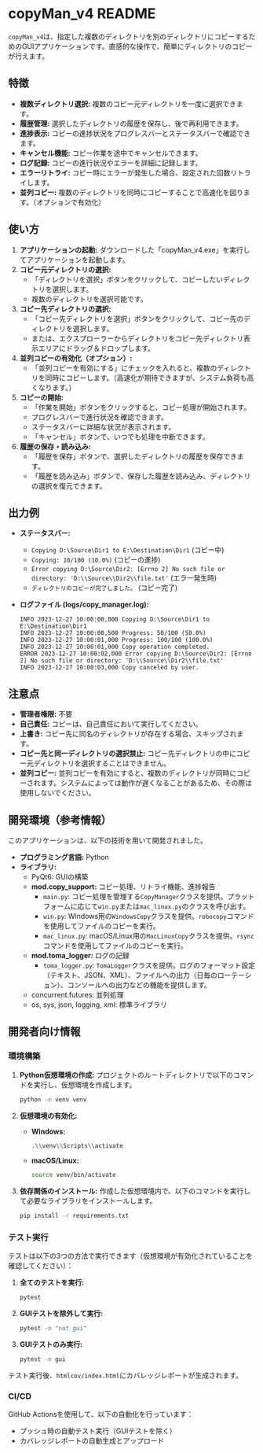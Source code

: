 # copyMan_v4 README

`copyMan_v4`は、指定した複数のディレクトリを別のディレクトリにコピーするためのGUIアプリケーションです。直感的な操作で、簡単にディレクトリのコピーが行えます。

## 特徴

-   **複数ディレクトリ選択:** 複数のコピー元ディレクトリを一度に選択できます。
-   **履歴管理:** 選択したディレクトリの履歴を保存し、後で再利用できます。
-   **進捗表示:** コピーの進捗状況をプログレスバーとステータスバーで確認できます。
-   **キャンセル機能:** コピー作業を途中でキャンセルできます。
-   **ログ記録:** コピーの進行状況やエラーを詳細に記録します。
-   **エラーリトライ:** コピー時にエラーが発生した場合、設定された回数リトライします。
-   **並列コピー:** 複数のディレクトリを同時にコピーすることで高速化を図ります。（オプションで有効化）

## 使い方

1.  **アプリケーションの起動:** ダウンロードした「copyMan\_v4.exe」を実行してアプリケーションを起動します。
2.  **コピー元ディレクトリの選択:**
    -   「ディレクトリを選択」ボタンをクリックして、コピーしたいディレクトリを選択します。
    -   複数のディレクトリを選択可能です。
3.  **コピー先ディレクトリの選択:**
    -   「コピー先ディレクトリを選択」ボタンをクリックして、コピー先のディレクトリを選択します。
    -   または、エクスプローラーからディレクトリをコピー先ディレクトリ表示エリアにドラッグ＆ドロップします。
4.  **並列コピーの有効化（オプション）:**
    -   「並列コピーを有効にする」にチェックを入れると、複数のディレクトリを同時にコピーします。（高速化が期待できますが、システム負荷も高くなります。）
5.  **コピーの開始:**
    -   「作業を開始」ボタンをクリックすると、コピー処理が開始されます。
    -   プログレスバーで進行状況を確認できます。
    -   ステータスバーに詳細な状況が表示されます。
    -   「キャンセル」ボタンで、いつでも処理を中断できます。
6.  **履歴の保存・読み込み:**
    -   「履歴を保存」ボタンで、選択したディレクトリの履歴を保存できます。
    -   「履歴を読み込み」ボタンで、保存した履歴を読み込み、ディレクトリの選択を復元できます。

## 出力例

-   **ステータスバー:**
    -   `Copying D:\Source\Dir1 to E:\Destination\Dir1` (コピー中)
    -   `Copying: 10/100 (10.0%)` (コピーの進捗)
    -   `Error copying D:\Source\Dir2: [Errno 2] No such file or directory: 'D:\\Source\\Dir2\\file.txt'` (エラー発生時)
    -   `ディレクトリのコピーが完了しました。` (コピー完了)

-   **ログファイル (logs/copy\_manager.log):**
    ```
    INFO 2023-12-27 10:00:00,000 Copying D:\Source\Dir1 to E:\Destination\Dir1
    INFO 2023-12-27 10:00:00,500 Progress: 50/100 (50.0%)
    INFO 2023-12-27 10:00:01,000 Progress: 100/100 (100.0%)
    INFO 2023-12-27 10:00:01,000 Copy operation completed.
    ERROR 2023-12-27 10:00:02,000 Error copying D:\Source\Dir2: [Errno 2] No such file or directory: 'D:\\Source\\Dir2\\file.txt'
    INFO 2023-12-27 10:00:03,000 Copy canceled by user.
    ```

## 注意点

-   **管理者権限:** 不要
-   **自己責任:** コピーは、自己責任において実行してください。
-   **上書き:** コピー先に同名のディレクトリが存在する場合、スキップされます。
-   **コピー先と同一ディレクトリの選択禁止:** コピー先ディレクトリの中にコピー元ディレクトリを選択することはできません。
-   **並列コピー:** 並列コピーを有効にすると、複数のディレクトリが同時にコピーされます。システムによっては動作が遅くなることがあるため、その際は使用しないでください。

## 開発環境（参考情報）

このアプリケーションは、以下の技術を用いて開発されました。

-   **プログラミング言語:** Python
-   **ライブラリ:**
    -   PyQt6: GUIの構築
    -   **mod.copy\_support:** コピー処理、リトライ機能、進捗報告
        -   `main.py`: コピー処理を管理する`CopyManager`クラスを提供。プラットフォームに応じて`win.py`または`mac_linux.py`のクラスを呼び出す。
        -   `win.py`: Windows用の`WindowsCopy`クラスを提供。`robocopy`コマンドを使用してファイルのコピーを実行。
        -   `mac_linux.py`: macOS/Linux用の`MacLinuxCopy`クラスを提供。`rsync`コマンドを使用してファイルのコピーを実行。
    -   **mod.toma\_logger:** ログの記録
        -   `toma_logger.py`: `TomaLogger`クラスを提供。ログのフォーマット設定（テキスト、JSON、XML）、ファイルへの出力（日毎のローテーション）、コンソールへの出力などの機能を提供します。
    -   concurrent.futures: 並列処理
    -   os, sys, json, logging, xml: 標準ライブラリ

## 開発者向け情報

### 環境構築

1.  **Python仮想環境の作成:**
    プロジェクトのルートディレクトリで以下のコマンドを実行し、仮想環境を作成します。
    ```bash
    python -m venv venv
    ```

2.  **仮想環境の有効化:**
    -   **Windows:**
        ```bash
        .\\venv\\Scripts\\activate
        ```
    -   **macOS/Linux:**
        ```bash
        source venv/bin/activate
        ```

3.  **依存関係のインストール:**
    作成した仮想環境内で、以下のコマンドを実行して必要なライブラリをインストールします。
    ```bash
    pip install -r requirements.txt
    ```

### テスト実行

テストは以下の3つの方法で実行できます（仮想環境が有効化されていることを確認してください）：

1.  **全てのテストを実行:**
    ```bash
    pytest
    ```

2.  **GUIテストを除外して実行:**
    ```bash
    pytest -m "not gui"
    ```

3.  **GUIテストのみ実行:**
    ```bash
    pytest -m gui
    ```

テスト実行後、`htmlcov/index.html`にカバレッジレポートが生成されます。

### CI/CD

GitHub Actionsを使用して、以下の自動化を行っています：
- プッシュ時の自動テスト実行（GUIテストを除く）
- カバレッジレポートの自動生成とアップロード
